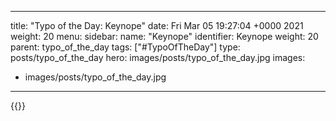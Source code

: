 
---
title: "Typo of the Day: Keynope"
date: Fri Mar 05 19:27:04 +0000 2021
weight: 20
menu:
  sidebar:
    name: "Keynope"
    identifier: Keynope
    weight: 20
    parent: typo_of_the_day
tags: ["#TypoOfTheDay"]
type: posts/typo_of_the_day
hero: images/posts/typo_of_the_day.jpg
images:
- images/posts/typo_of_the_day.jpg
---


{{<x user="mariatta" id="1367919609899147266">}}

